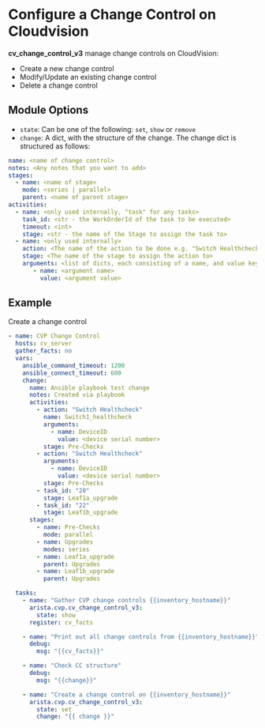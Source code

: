 # Configure a Change Control on Cloudvision

__cv_change_control_v3__ manage change controls on CloudVision:

- Create a new change control
- Modify/Update an existing change control
- Delete a change control

## Module Options

 - `state`: Can be one of the following: `set`, `show` or `remove`
 - `change`: A dict, with the structure of the change. The change dict is structured as follows:

 ```yaml
name: <name of change control>
notes: <Any notes that you want to add>
stages:
   - name: <name of stage>
     mode: <series | parallel>
     parent: <name of parent stage>
activities:
   - name: <only used internally, "task" for any tasks>
     task_id: <str - the WorkOrderId of the task to be executed>
     timeout: <int>
     stage: <str - the name of the Stage to assign the task to>
   - name: <only used internally>
     action: <The name of the action to be done e.g. "Switch Healthcheck">
     stage: <The name of the stage to assign the action to>
     arguments: <list of dicts, each consisting of a name, and value key>
        - name: <argument name>
          value: <argument value>
 ```

## Example

Create a change control
```yaml
- name: CVP Change Control
  hosts: cv_server
  gather_facts: no
  vars:
    ansible_command_timeout: 1200
    ansible_connect_timeout: 600
    change:
      name: Ansible playbook test change
      notes: Created via playbook
      activities:
        - action: "Switch Healthcheck"
          name: Switch1_healthcheck
          arguments:
            - name: DeviceID
              value: <device serial number>
          stage: Pre-Checks
        - action: "Switch Healthcheck"
          arguments:
            - name: DeviceID
              value: <device serial number>
          stage: Pre-Checks
        - task_id: "20"
          stage: Leaf1a_upgrade
        - task_id: "22"
          stage: Leaf1b_upgrade
      stages:
        - name: Pre-Checks
          mode: parallel
        - name: Upgrades
          modes: series
        - name: Leaf1a_upgrade
          parent: Upgrades
        - name: Leaf1b_upgrade
          parent: Upgrades

  tasks:
    - name: "Gather CVP change controls {{inventory_hostname}}"
      arista.cvp.cv_change_control_v3:
        state: show
      register: cv_facts

    - name: "Print out all change controls from {{inventory_hostname}}"
      debug:
        msg: "{{cv_facts}}"

    - name: "Check CC structure"
      debug:
        msg: "{{change}}"

    - name: "Create a change control on {{inventory_hostname}}"
      arista.cvp.cv_change_control_v3:
        state: set
        change: "{{ change }}"
```
